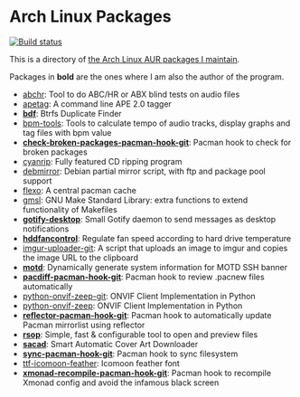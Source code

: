 # Arch Linux Packages

[![Build status](https://github.com/desbma/ArchLinuxPackages/actions/workflows/ci.yml/badge.svg)](https://github.com/desbma/ArchLinuxPackages/actions)

This is a directory of [the Arch Linux AUR packages I maintain](https://aur.archlinux.org/packages/?SeB=m&K=desbma).

Packages in **bold** are the ones where I am also the author of the program.

* [abchr](https://aur.archlinux.org/packages/abchr/): Tool to do ABC/HR or ABX blind tests on audio files
* [apetag](https://aur.archlinux.org/packages/apetag/): A command line APE 2.0 tagger
* [**bdf**](https://aur.archlinux.org/packages/bdf/): Btrfs Duplicate Finder
* [bpm-tools](https://aur.archlinux.org/packages/bpm-tools/): Tools to calculate tempo of audio tracks, display graphs and tag files with bpm value
* [**check-broken-packages-pacman-hook-git**](https://aur.archlinux.org/packages/check-broken-packages-pacman-hook-git/): Pacman hook to check for broken packages
* [cyanrip](https://aur.archlinux.org/packages/cyanrip/): Fully featured CD ripping program
* [debmirror](https://aur.archlinux.org/packages/debmirror/): Debian partial mirror script, with ftp and package pool support
* [flexo](https://aur.archlinux.org/packages/flexo/): A central pacman cache
* [gmsl](https://aur.archlinux.org/packages/gmsl/): GNU Make Standard Library: extra functions to extend functionality of Makefiles
* [**gotify-desktop**](https://aur.archlinux.org/packages/gotify-desktop/): Small Gotify daemon to send messages as desktop notifications 
* [**hddfancontrol**](https://aur.archlinux.org/packages/hddfancontrol/): Regulate fan speed according to hard drive temperature
* [imgur-uploader-git](https://aur.archlinux.org/packages/imgur-uploader-git/): A script that uploads an image to imgur and copies the image URL to the clipboard
* [**motd**](https://aur.archlinux.org/packages/motd/): Dynamically generate system information for MOTD SSH banner
* [**pacdiff-pacman-hook-git**](https://aur.archlinux.org/packages/pacdiff-pacman-hook-git/): Pacman hook to review .pacnew files automatically
* [python-onvif-zeep-git](https://aur.archlinux.org/packages/python-onvif-zeep-git/): ONVIF Client Implementation in Python 
* [python-onvif-zeep](https://aur.archlinux.org/packages/python-onvif-zeep/): ONVIF Client Implementation in Python 
* [**reflector-pacman-hook-git**](https://aur.archlinux.org/packages/reflector-pacman-hook-git/): Pacman hook to automatically update Pacman mirrorlist using reflector
* [**rsop**](https://aur.archlinux.org/packages/rsop/): Simple, fast & configurable tool to open and preview files
* [**sacad**](https://aur.archlinux.org/packages/sacad/): Smart Automatic Cover Art Downloader
* [**sync-pacman-hook-git**](https://aur.archlinux.org/packages/sync-pacman-hook-git/): Pacman hook to sync filesystem
* [ttf-icomoon-feather](https://aur.archlinux.org/packages/ttf-icomoon-feather/): Icomoon feather font
* [**xmonad-recompile-pacman-hook-git**](https://aur.archlinux.org/packages/xmonad-recompile-pacman-hook-git/): Pacman hook to recompile Xmonad config and avoid the infamous black screen
